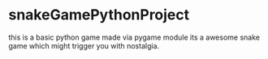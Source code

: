 # snakeGamePythonProject
this is a basic python game made via pygame module
its a awesome snake game which might trigger you with nostalgia.
